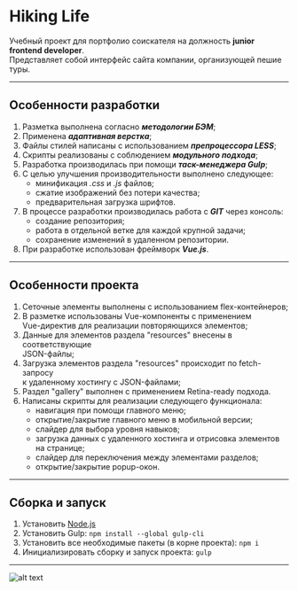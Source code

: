 # Hiking Life
Учебный проект для портфолио соискателя на должность **junior frontend developer**.<br>Представляет собой интерфейс сайта компании, организующей пешие туры.
___
## Особенности разработки
1. Разметка выполнена согласно ***методологии БЭМ***;
2. Применена ***адаптивная верстка***;
3. Файлы стилей написаны с использованием  ***препроцессора LESS***;
4. Скрипты реализованы с соблюдением ***модульного подхода***;
5. Разработка производилась при помощи ***таск-менеджера Gulp***;
6. С целью улучшения производительности выполнено следующее:
   - минификация *.сss* и *.js* файлов;
   - сжатие изображений без потери качества;
   - предварительная загрузка шрифтов.
7. В процессе разработки производилась работа с ***GIT*** через консоль:
   - создание репозитория;
   - работа в отдельной ветке для каждой крупной задачи;
   - сохранение изменений в удаленном репозитории.
8. При разработке использован фреймворк ***Vue.js***.
___
## Особенности проекта
1. Сеточные элементы выполнены с иcпользованием flex-контейнеров;
2. В разметке использованы Vue-компоненты с применением<br> Vue-директив для реализации повторяющихся элементов;
3. Данные для элементов раздела "resources" внесены в соответствующие<br> JSON-файлы;
4. Загрузка элементов раздела "resources" происходит по fetch-запросу<br> к удаленному хостингу с JSON-файлами;
5. Раздел "gallery" выполнен с применением Retina-ready подхода.
6. Написаны скрипты для реализации следующего функционала:
   - навигация при помощи главного меню;
   - открытие/закрытие главного меню в мобильной версии;
   - слайдер для выбора уровня навыков;
   - загрузка данных с удаленного хостинга и отрисовка элементов на странице;
   - слайдер для переключения между элементами разделов;
   - открытие/закрытие popup-окон.
___
## Сборка и запуск
1. Установить [Node.js](https://nodejs.org/en/)
2. Установить Gulp: `npm install --global gulp-cli`
3. Установить все необходимые пакеты (в корне проекта): `npm i`
4. Инициализировать сборку и запуск проекта: `gulp`
___
![alt text](/source/img/hiking_screencast.gif?raw=true)
